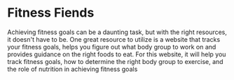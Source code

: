 # Fitness Fiends

Achieving fitness goals can be a daunting task, but with the right resources, it doesn't have to be. One great resource to utilize is a website that tracks your fitness goals, helps you figure out what body group to work on and provides guidance on the right foods to eat. For this website, it will help you track fitness goals, how to determine the right body group to exercise, and the role of nutrition in achieving fitness goals
